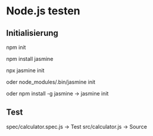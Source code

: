 # Node.js testen

## Initialisierung

npm init

npm install jasmine

npx jasmine init

oder node_modules/.bin/jasmine init

oder npm install -g jasmine -> jasmine init


## Test
spec/calculator.spec.js -> Test
src/calculator.js -> Source
